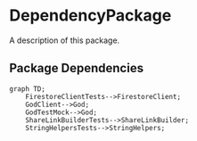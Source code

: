 # DependencyPackage

A description of this package.

## Package Dependencies
```mermaid
graph TD;
    FirestoreClientTests-->FirestoreClient;
    GodClient-->God;
    GodTestMock-->God;
    ShareLinkBuilderTests-->ShareLinkBuilder;
    StringHelpersTests-->StringHelpers;
```
